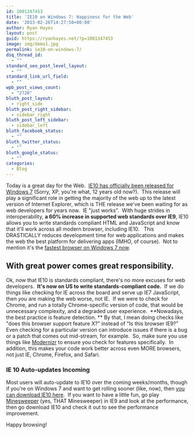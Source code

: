 ```yaml
---
id: 1001347453
title: 'IE10 on Windows 7: Happiness for the Web'
date: '2013-02-26T14:27:50+00:00'
author: Ryan Hayes
layout: post
guid: https://ryanhayes.net/?p=1001347453
image: img/demo1.jpg
permalink: ie10-on-windows-7/
dsq_thread_id:
  - ""
standard_seo_post_level_layout:
  - ""
standard_link_url_field:
  - ""
wpb_post_views_count:
  - "2726"
bluth_post_layout:
  - right_side
bluth_post_right_sidebar:
  - sidebar_right
bluth_post_left_sidebar:
  - sidebar_left
bluth_facebook_status:
  - ""
bluth_twitter_status:
  - ""
bluth_google_status:
  - ""
categories:
  - Blog
---
```

Today is a great day for the Web.  [IE10 has officially been released for Windows 7](https://blogs.msdn.com/b/ie/archive/2013/02/26/ie10-for-windows-7-globally-available-for-consumers-and-businesses.aspx) (Sorry, XP, you're what, 12 years old now?).  This release will play a significant role in getting the majority of the web up to the latest version of Internet Explorer, which is THE release we've been waiting for as web developers for years now.  IE "just works".  With huge strides in interoperability, **a 60% increase in supported web standards over IE9**, IE10 allows you to write standards compliant HTML and JavaScript and know that it'll work across all modern browser, including IE10.   This DRASTICALLY reduces development time for web applications and makes the web the best platform for delivering apps (IMHO, of course).  Not to mention it's the [fastest browser on Windows 7 now](https://ie.microsoft.com/testdrive/Benchmarks/SunSpider/Default.html).

## With great power comes great responsibility.

Ok, now that IE10 is standards compliant, there's no more excuses for web developers.  **It's now on US to write standards-compliant code.**  If we do things like checking for IE across the board and serve up IE7 JavaScript, then _you_ are making the web worse, not IE.  If we were to check for Chrome, and run a totally Chrome-specific version of code, that would be unnecessary complexity, and a degraded user experience.  **Nowadays, the best practice is feature detection. ** By that, I mean doing checks like "does this browser support feature X?" instead of "Is this browser IE9?" Even checking for a particular version can introduce issues if there is a bug or a patch that comes out mid-stream, for example.  So, make sure you use things like [Modernizr](https://modernizr.com/) to ensure you check for features specifically.  In addition, this makes your code work better across even MORE browsers, not just IE, Chrome, Firefox, and Safari.

### IE 10 Auto-updates Incoming

Most users will auto-update to IE10 over the coming weeks/months, though if you're on Windows 7 and want to get rolling sooner (like, now), then [you can download IE10 here](https://windows.microsoft.com/en-us/internet-explorer/download-ie).  If you want to have a little fun, go play [Minesweeper](https://ie.microsoft.com/testdrive/Performance/Minesweeper/Default.html) (yes, THAT Minesweeper) in IE9 and look at the performance, then go download IE10 and check it out to see the performance improvement.

Happy browsing!
